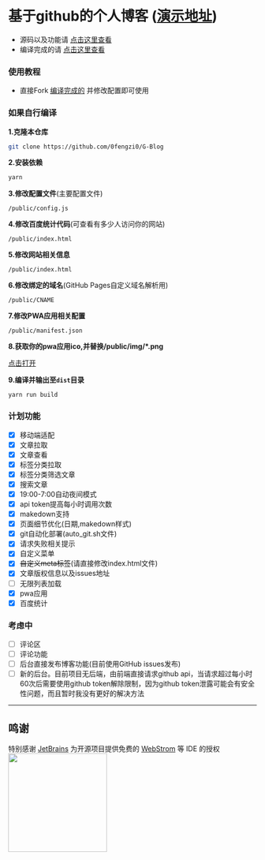 # 基于github的个人博客 ([演示地址](https://blog.5ixf.cc))
- 源码以及功能请 [点击这里查看](https://github.com/0fengzi0/G-Blog)
- 编译完成的请 [点击这里查看](https://github.com/0fengzi0/Blog)

### 使用教程
- 直接Fork [编译完成的](https://github.com/0fengzi0/Blog) 并修改配置即可使用

### 如果自行编译
**1.克隆本仓库**

``` bash
git clone https://github.com/0fengzi0/G-Blog
```
**2.安装依赖**

``` bash
yarn
```
**3.修改配置文件**(主要配置文件)

```/public/config.js```

**4.修改百度统计代码**(可查看有多少人访问你的网站)

```/public/index.html```

**5.修改网站相关信息**

```/public/index.html```

**6.修改绑定的域名**(GitHub Pages自定义域名解析用)

```/public/CNAME```

**7.修改PWA应用相关配置**

```/public/manifest.json```

**8.获取你的pwa应用ico,并替换/public/img/*.png**

[点击打开](https://www.pwabuilder.com/imageGenerator)

**9.编译并输出至```dist```目录**

```
yarn run build
```


### 计划功能
- [x] 移动端适配
- [x] 文章拉取
- [x] 文章查看
- [x] 标签分类拉取
- [x] 标签分类筛选文章
- [x] 搜索文章
- [x] 19:00-7:00自动夜间模式
- [x] api token提高每小时调用次数
- [x] makedown支持
- [x] 页面细节优化(日期,makedown样式) 
- [x] git自动化部署(auto_git.sh文件)
- [x] 请求失败相关提示
- [x] 自定义菜单
- [x] ~~自定义meta标签~~(请直接修改index.html文件)
- [x] 文章版权信息以及issues地址
- [ ] 无限列表加载
- [x] pwa应用
- [x] 百度统计

### 考虑中
- [ ] 评论区
- [ ] 评论功能
- [ ] 后台直接发布博客功能(目前使用GitHub issues发布)
- [ ] 新的后台。目前项目无后端，由前端直接请求github api，当请求超过每小时60次后需要使用github token解除限制，因为github token泄露可能会有安全性问题，而且暂时我没有更好的解决方法

--------------
## 鸣谢

特别感谢 [JetBrains](https://www.jetbrains.com/?from=VOCALTTS) 为开源项目提供免费的 [WebStrom](https://www.jetbrains.com/?from=VOCALTTS) 等 IDE 的授权  
[<img src="https://s1.ax1x.com/2020/08/13/az4yMF.png" width="200"/>](https://www.jetbrains.com/?from=VOCALTTS)
